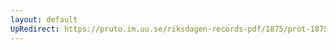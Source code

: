 ```yaml
---
layout: default
UpRedirect: https://pruto.im.uu.se/riksdagen-records-pdf/1875/prot-1875--ak--011/prot-1875--ak--011_010.pdf
---
```

